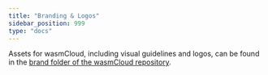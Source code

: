```yaml
---
title: "Branding & Logos"
sidebar_position: 999
type: "docs"
---
```


Assets for wasmCloud, including visual guidelines and logos, can be found in the [brand folder of the wasmCloud repository](https://github.com/wasmCloud/wasmCloud/tree/main/brand).
